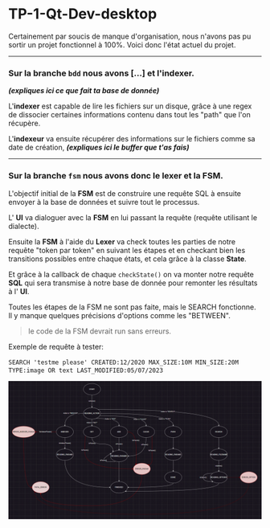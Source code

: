 # TP-1-Qt-Dev-desktop

Certainement par soucis de manque d'organisation, nous n'avons pas pu sortir un projet fonctionnel à 100%. Voici donc l'état actuel du projet.

----
### Sur la branche `bdd` nous avons [...] et l'indexer.

***(expliques ici ce que fait ta base de donnée)***

L'**indexer** est capable de lire les fichiers sur un disque, grâce à une regex de dissocier certaines informations contenu dans tout les "path" que l'on récupère.

L'**indexeur** va ensuite récupérer des informations sur le fichiers comme sa date de création, ***(expliques ici le buffer que t'as fais)***

----
### Sur la branche `fsm` nous avons donc le **lexer** et la **FSM**.
L'objectif initial de la **FSM** est de construire une requête SQL à ensuite envoyer à la base de données et suivre tout le processus. 


L' **UI** va dialoguer avec la **FSM** en lui passant la requête (requête utilisant le dialecte). 

Ensuite la **FSM** à l'aide du **Lexer** va check toutes les parties de notre requête "token par token" en suivant les étapes et en checkant bien les transitions possibles entre chaque états, et cela grâce à la classe **State**.

Et grâce à la callback de chaque `checkState()` on va monter notre requête **SQL** qui sera transmise à notre base de donnée pour remonter les résultats à l' **UI**.

Toutes les étapes de la FSM ne sont pas faite, mais le SEARCH fonctionne. Il y manque quelques précisions d'options comme les "BETWEEN".

> le code de la FSM devrait run sans erreurs.
> 
Exemple de requête à tester:
```
SEARCH 'testme please' CREATED:12/2020 MAX_SIZE:10M MIN_SIZE:20M TYPE:image OR text LAST_MODIFIED:05/07/2023
```
![schéma fsm](schemas/fsm.png)
